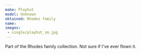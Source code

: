 ```yaml
---
make: Playhut
model: Unknown
obtained: Rhodes family
name:
images:
 - single/playhut_sm.jpg
---
```


Part of the Rhodes family collection.
Not sure if I've ever flown it.

